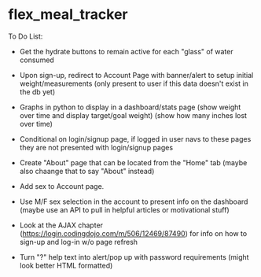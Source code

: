 # flex_meal_tracker


To Do List:

- Get the hydrate buttons to remain active for each "glass" of water consumed

- Upon sign-up, redirect to Account Page with banner/alert to setup initial weight/measurements (only present to user if this data doesn't exist in the db yet)

- Graphs in python to display in a dashboard/stats page
    (show weight over time and display target/goal weight)
    (show how many inches lost over time)

- Conditional on login/signup page, if logged in user navs to these pages they are not presented with login/signup pages

- Create "About" page that can be located from the "Home" tab (maybe also chaange that to say "About" instead)

- Add sex to Account page.
- Use M/F sex selection in the account to present info on the dashboard (maybe use an API to pull in helpful articles or motivational stuff)

- Look at the AJAX chapter (https://login.codingdojo.com/m/506/12469/87490) for info on how to sign-up and log-in w/o page refresh

- Turn "?" help text into alert/pop up with password requirements (might look better HTML formatted)